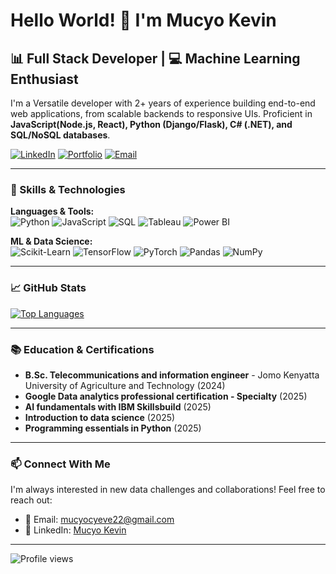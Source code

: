 # Hello World! 👋 I'm **Mucyo Kevin**

## 📊 Full Stack Developer | 💻 Machine Learning Enthusiast

I'm a Versatile developer with 2+ years of experience building end-to-end web applications, from scalable backends to responsive UIs. Proficient in **JavaScript(Node.js, React), Python (Django/Flask), C# (.NET), and SQL/NoSQL databases**.

[![LinkedIn](https://img.shields.io/badge/LinkedIn-0077B5?style=for-the-badge&logo=linkedin&logoColor=white)](https://www.linkedin.com/in/mucyo-kevin-140503375)
[![Portfolio](https://img.shields.io/badge/Portfolio-FF5722?style=for-the-badge&logo=todoist&logoColor=white)](https://kevin-portfolio-psi.vercel.app/)
[![Email](https://img.shields.io/badge/Email-D14836?style=for-the-badge&logo=gmail&logoColor=white)](mucyocyeve22@gmail.com)

---

### 🔧 Skills & Technologies

**Languages & Tools:**  
![Python](https://img.shields.io/badge/Python-3776AB?style=flat&logo=python&logoColor=white)
![JavaScript](https://img.shields.io/badge/Javascript-3776AB?style=flat&logo=javascript&logoColor=white)
![SQL](https://img.shields.io/badge/SQL-4479A1?style=flat&logo=postgresql&logoColor=white)
![Tableau](https://img.shields.io/badge/Tableau-E97627?style=flat&logo=tableau&logoColor=white)
![Power BI](https://img.shields.io/badge/Power_BI-F2C811?style=flat&logo=powerbi&logoColor=black)

**ML & Data Science:**  
![Scikit-Learn](https://img.shields.io/badge/Scikit_Learn-F7931E?style=flat&logo=scikit-learn&logoColor=white)
![TensorFlow](https://img.shields.io/badge/TensorFlow-FF6F00?style=flat&logo=tensorflow&logoColor=white)
![PyTorch](https://img.shields.io/badge/PyTorch-EE4C2C?style=flat&logo=pytorch&logoColor=white)
![Pandas](https://img.shields.io/badge/Pandas-150458?style=flat&logo=pandas&logoColor=white)
![NumPy](https://img.shields.io/badge/NumPy-013243?style=flat&logo=numpy&logoColor=white)

---

### 📈 GitHub Stats
<!--
![Your GitHub stats](https://github-readme-stats.vercel.app/api?username=MucyoKevin&show_icons=true&theme=tokyonight)-->
[![Top Languages](https://github-readme-stats.vercel.app/api/top-langs/?username=MucyoKevin&layout=compact&theme=tokyonight)](https://github.com/anuraghazra/github-readme-stats)

---


### 📚 Education & Certifications

- **B.Sc. Telecommunications and information engineer** - Jomo Kenyatta University of Agriculture and Technology (2024)
- **Google Data analytics professional certification  - Specialty** (2025)
- **AI fundamentals with IBM Skillsbuild** (2025)
- **Introduction to data science** (2025)
- **Programming essentials in Python** (2025)

---


### 📫 Connect With Me

I'm always interested in new data challenges and collaborations! Feel free to reach out:

- 📧 Email: mucyocyeve22@gmail.com
- 🔗 LinkedIn: [Mucyo Kevin](https://www.linkedin.com/in/mucyo-kevin-140503375)

---

![Profile views](https://komarev.com/ghpvc/?username=MucyoKevin&color=brightgreen)

